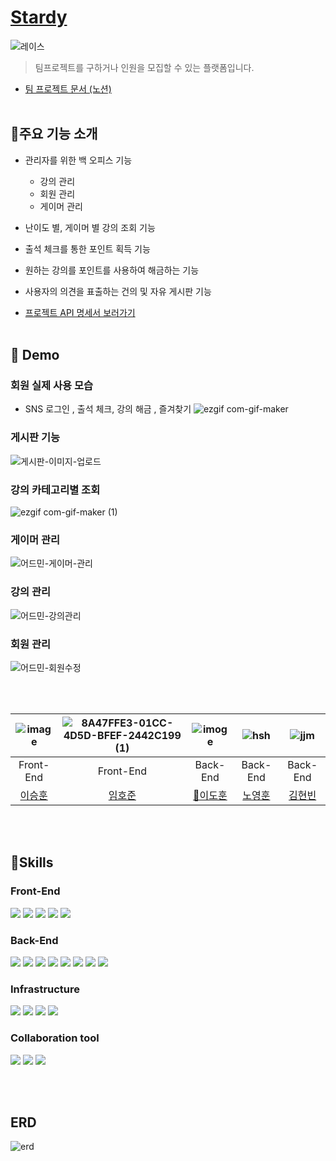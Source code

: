 # [Stardy](https://www.notion.so/dokuny/Stardy-1a5d71be1ff149c8b8495a148c1bca3c)
![레이스](https://user-images.githubusercontent.com/87813831/196915696-7a65ebf3-64bf-4474-8300-b6df87777cc6.png)


>팀프로젝트를 구하거나 인원을 모집할 수 있는 플랫폼입니다.
- [팀 프로젝트 문서 (노션)](https://www.notion.so/dokuny/Stardy-1a5d71be1ff149c8b8495a148c1bca3c)
<br><br>

## 📜주요 기능 소개
- 관리자를 위한 백 오피스 기능
  - 강의 관리
  - 회원 관리
  - 게이머 관리

- 난이도 별, 게이머 별 강의 조회 기능

- 출석 체크를 통한 포인트 획득 기능

- 원하는 강의를 포인트를 사용하여 해금하는 기능

- 사용자의 의견을 표출하는 건의 및 자유 게시판 기능

- [프로젝트  API 명세서 보러가기](https://www.notion.so/dokuny/API-5e9845cf6f4f412194aaf99b61b0a615)
<br><br>





## 🚀 Demo
### 회원 실제 사용 모습
- SNS 로그인 , 출석 체크, 강의 해금 , 즐겨찾기
![ezgif com-gif-maker](https://user-images.githubusercontent.com/87813831/196919069-5d357fa3-7c18-41f3-93cd-b364b9393027.gif)

### 게시판 기능
![게시판-이미지-업로드](https://user-images.githubusercontent.com/87813831/196920682-2c6fffc3-1dcf-41ec-8c1f-a6553a69d728.gif)

### 강의 카테고리별 조회
![ezgif com-gif-maker (1)](https://user-images.githubusercontent.com/87813831/196921590-57cd2da9-e530-47eb-b60d-88b33b252673.gif)

### 게이머 관리
![어드민-게이머-관리](https://user-images.githubusercontent.com/87813831/196921327-25f91999-48e4-42cc-a49a-15daf5414d79.gif)

### 강의 관리
![어드민-강의관리](https://user-images.githubusercontent.com/87813831/196921440-c3c8c6af-ebeb-4afa-8cba-23292864007c.gif)

### 회원 관리
![어드민-회원수정](https://user-images.githubusercontent.com/87813831/196920912-8b1a2def-9d29-4c96-86b2-285f351ae4e8.gif)


<br><br>


|  ![image](https://avatars.githubusercontent.com/u/104823768?v=4)   | ![8A47FFE3-01CC-4D5D-BFEF-2442C199 (1)](https://avatars.githubusercontent.com/u/110148272?v=4)     |   ![imoge](https://avatars.githubusercontent.com/u/87813831?v=4)  |  ![hsh](https://avatars.githubusercontent.com/u/68585648?v=4)    | ![jjm](https://avatars.githubusercontent.com/u/56738768?v=4)     |
| :---------------------------------------------------------------------------------------------------------------------------: | :-------------------------------------------------------------------------------------------------------------------------------: | :-----------------------------------------------------------------------------------------------------------------------------------: | :---------------------------------------------------------------------------------------------------------------------------------: | :-------------------------------------------------------------------------------------------------------------------------------: |
|Front-End|Front-End|Back-End|Back-End|Back-End|Back-End|
| [이승훈](https://github.com/mandarin-sep) | [임호준](https://github.com/h0d00) | [👑이도훈](https://github.com/Dokuny) | [노영훈](https://github.com/NohYeongHun) | [김현빈](https://github.com/hyunebin) | 

<br><br>

## 🔧Skills
### Front-End
<img src="https://img.shields.io/badge/HTML5-E34F26?style=for-the-badge&logo=HTML5&logoColor=white"> <img src="https://img.shields.io/badge/CSS3-1572B6?style=for-the-badge&logo=CSS3&logoColor=white"> <img src="https://img.shields.io/badge/JavaScript-F7DF1E?style=for-the-badge&logo=JavaScript&logoColor=white"> <img src="https://img.shields.io/badge/React-61DAFB?style=for-the-badge&logo=React&logoColor=white"> <img src="https://img.shields.io/badge/Redux-764ABC?style=for-the-badge&logo=Redux&logoColor=white">

### Back-End
<img src="https://img.shields.io/badge/spring-6DB33F?style=for-the-badge&logo=spring&logoColor=white"> <img src="https://img.shields.io/badge/springboot-6DB33F?style=for-the-badge&logo=springboot&logoColor=white"> <img src="https://img.shields.io/badge/gradle-2D4999?style=for-the-badge&logo=gradle&logoColor=white">
<img src="https://img.shields.io/badge/JPA-6DB33F?style=for-the-badge"> <img src="https://img.shields.io/badge/query DSL-527FFF?style=for-the-badge"> <img src="https://img.shields.io/badge/Oauth2-17202C?style=for-the-badge&logo= &logoColor=white"> <img src="https://img.shields.io/badge/mariaDB-003545?style=for-the-badge&logo=mariaDB&logoColor=white"> <img src="https://img.shields.io/badge/redis-DC382D?style=for-the-badge&logo=redis&logoColor=white">

### Infrastructure
<img src="https://img.shields.io/badge/Amazon EC2-FF9900?style=for-the-badge&logo=Amazon EC2&logoColor=white"> <img src="https://img.shields.io/badge/Amazon S3-569A31?style=for-the-badge&logo=Amazon S3&logoColor=white"> <img src="https://img.shields.io/badge/Cloudflare-F38020?style=for-the-badge&logo=Cloudflare&logoColor=white"> <img src="https://img.shields.io/badge/Amazon RDS-527FFF?style=for-the-badge&logo=Amazon RDS&logoColor=white"> 

### Collaboration tool
<img src="https://img.shields.io/badge/Git-F05032?style=for-the-badge&logo=Git&logoColor=white"> <img src="https://img.shields.io/badge/notion-000000?style=for-the-badge&logo=notion&logoColor=white"> <img src="https://img.shields.io/badge/slack-4A154B?style=for-the-badge&logo=slack&logoColor=white">

<br><br>

## ERD
![erd](https://user-images.githubusercontent.com/87813831/196916123-538a986c-312e-4d29-908e-bc0e942a470d.png)
